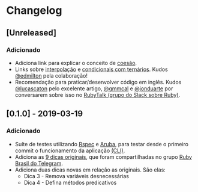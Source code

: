 # Changelog

## [Unreleased]
### Adicionado
- Adiciona link para explicar o conceito de [coesão](https://pt.stackoverflow.com/a/81337).
- Links sobre [interpolação](https://guru-sp.github.io/tutorial_ruby/mais-sobre-strings.html) e [condicionais com ternários](https://guru-sp.github.io/tutorial_ruby/construcoes-simples.html). Kudos [@edmilton](https://github.com/edmilton) pela colaboração!
- Recomendação para praticar/desenvolver código em inglês. Kudos [@lucascaton](https://github.com/lucascaton) pelo excelente artigo, [@gmmcal](https://github.com/gmmcal) e [@jonduarte](https://github.com/jonduarte) por conversarem sobre isso no [RubyTalk (grupo do Slack sobre Ruby)](http://www.rubytalk.net/).

## [0.1.0] - 2019-03-19
### Adicionado
- Suíte de testes utilizando [Rspec](https://github.com/rspec/rspec) e [Aruba](https://github.com/cucumber/aruba), para testar desde o primeiro commit o funcionamento da aplicação [(CLI)](https://pt.wikipedia.org/wiki/Interface_de_linha_de_comandos).
- Adiciona as [9 dicas originais](https://t.me/rubybrasil/82504), que foram compartilhadas no grupo [Ruby Brasil do Telegram](https://t.me/rubybrasil).
- Adiciona duas dicas novas em relação as originais. São elas:
  * Dica 3 - Remova variáveis desnecessárias
  * Dica 4 - Defina métodos predicativos

